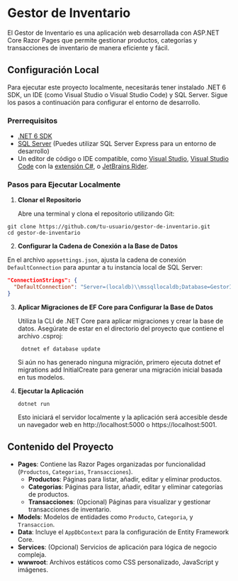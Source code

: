 # Gestor de Inventario

El Gestor de Inventario es una aplicación web desarrollada con ASP.NET Core Razor Pages que permite gestionar productos, categorías y transacciones de inventario de manera eficiente y fácil.

## Configuración Local

Para ejecutar este proyecto localmente, necesitarás tener instalado .NET 6 SDK, un IDE (como Visual Studio o Visual Studio Code) y SQL Server. Sigue los pasos a continuación para configurar el entorno de desarrollo.

### Prerrequisitos

- [.NET 6 SDK](https://dotnet.microsoft.com/download/dotnet/6.0)
- [SQL Server](https://www.microsoft.com/en-us/sql-server/sql-server-downloads) (Puedes utilizar SQL Server Express para un entorno de desarrollo)
- Un editor de código o IDE compatible, como [Visual Studio](https://visualstudio.microsoft.com/vs/), [Visual Studio Code](https://code.visualstudio.com/) con la [extensión C#](https://marketplace.visualstudio.com/items?itemName=ms-dotnettools.csharp), o [JetBrains Rider](https://www.jetbrains.com/rider/).

### Pasos para Ejecutar Localmente

1. **Clonar el Repositorio**

   Abre una terminal y clona el repositorio utilizando Git:
```
git clone https://github.com/tu-usuario/gestor-de-inventario.git
cd gestor-de-inventario
```

2. **Configurar la Cadena de Conexión a la Base de Datos**

En el archivo `appsettings.json`, ajusta la cadena de conexión `DefaultConnection` para apuntar a tu instancia local de SQL Server:

```json
"ConnectionStrings": {
  "DefaultConnection": "Server=(localdb)\\mssqllocaldb;Database=GestorInventarioDb;Trusted_Connection=True;MultipleActiveResultSets=true"
}
```
3. **Aplicar Migraciones de EF Core para Configurar la Base de Datos**
   
   Utiliza la CLI de .NET Core para aplicar migraciones y crear la base de datos. Asegúrate de estar en el directorio del proyecto que contiene el archivo .csproj:

   ```
    dotnet ef database update
   ```

   Si aún no has generado ninguna migración, primero ejecuta dotnet ef migrations add InitialCreate para generar una migración inicial basada en tus modelos.

4. **Ejecutar la Aplicación**

   ```
   dotnet run
   ```

   Esto iniciará el servidor localmente y la aplicación será accesible desde un navegador web en http://localhost:5000 o https://localhost:5001.



## Contenido del Proyecto

- **Pages**: Contiene las Razor Pages organizadas por funcionalidad (`Productos`, `Categorias`, `Transacciones`).
  - **Productos**: Páginas para listar, añadir, editar y eliminar productos.
  - **Categorias**: Páginas para listar, añadir, editar y eliminar categorías de productos.
  - **Transacciones**: (Opcional) Páginas para visualizar y gestionar transacciones de inventario.
- **Models**: Modelos de entidades como `Producto`, `Categoria`, y `Transaccion`.
- **Data**: Incluye el `AppDbContext` para la configuración de Entity Framework Core.
- **Services**: (Opcional) Servicios de aplicación para lógica de negocio compleja.
- **wwwroot**: Archivos estáticos como CSS personalizado, JavaScript y imágenes.




